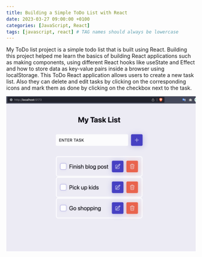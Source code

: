 ```yaml
---
title: Building a Simple ToDo List with React
date: 2023-03-27 09:00:00 +0100
categories: [JavaScript, React]
tags: [javascript, react] # TAG names should always be lowercase
---
```


My ToDo list project is a simple todo list that is built using React. Building this project helped me learn the basics of building React applications such as making components, using different React hooks like useState and Effect and how to store data as key-value pairs inside a browser using localStorage.
This ToDo React application allows users to create a new task list. Also they can delete and edit tasks by clicking on the corresponding icons and mark them as done by clicking on the checkbox next to the task.

![App overview](../assets/images/todo.png)
